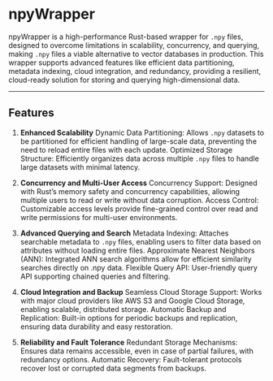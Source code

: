 # npyWrapper
npyWrapper is a high-performance Rust-based wrapper for `.npy` files, designed to overcome limitations in scalability, concurrency, and querying, making `.npy` files a viable alternative to vector databases in production. This wrapper supports advanced features like efficient data partitioning, metadata indexing, cloud integration, and redundancy, providing a resilient, cloud-ready solution for storing and querying high-dimensional data.

___

## Features
1. **Enhanced Scalability**
Dynamic Data Partitioning: Allows `.npy` datasets to be partitioned for efficient handling of large-scale data, preventing the need to reload entire files with each update.
Optimized Storage Structure: Efficiently organizes data across multiple `.npy` files to handle large datasets with minimal latency.

3. **Concurrency and Multi-User Access**
Concurrency Support: Designed with Rust’s memory safety and concurrency capabilities, allowing multiple users to read or write without data corruption.
Access Control: Customizable access levels provide fine-grained control over read and write permissions for multi-user environments.

5. **Advanced Querying and Search**
Metadata Indexing: Attaches searchable metadata to `.npy` files, enabling users to filter data based on attributes without loading entire files.
Approximate Nearest Neighbors (ANN): Integrated ANN search algorithms allow for efficient similarity searches directly on .npy data.
Flexible Query API: User-friendly query API supporting chained queries and filtering.

7. **Cloud Integration and Backup**
Seamless Cloud Storage Support: Works with major cloud providers like AWS S3 and Google Cloud Storage, enabling scalable, distributed storage.
Automatic Backup and Replication: Built-in options for periodic backups and replication, ensuring data durability and easy restoration.

9. **Reliability and Fault Tolerance**
Redundant Storage Mechanisms: Ensures data remains accessible, even in case of partial failures, with redundancy options.
Automatic Recovery: Fault-tolerant protocols recover lost or corrupted data segments from backups.
